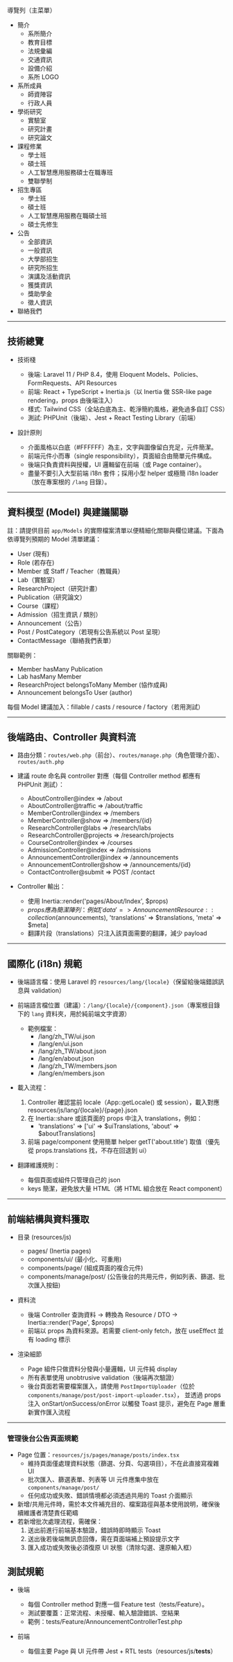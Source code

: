 導覽列（主菜單）

- 簡介
    - 系所簡介
    - 教育目標
    - 法規彙編
    - 交通資訊
    - 設備介紹
    - 系所 LOGO
- 系所成員
    - 師資陣容
    - 行政人員
- 學術研究
    - 實驗室
    - 研究計畫
    - 研究論文
- 課程修業
    - 學士班
    - 碩士班
    - 人工智慧應用服務碩士在職專班
    - 雙聯學制
- 招生專區
    - 學士班
    - 碩士班
    - 人工智慧應用服務在職碩士班
    - 碩士先修生
- 公告
    - 全部資訊
    - 一般資訊
    - 大學部招生
    - 研究所招生
    - 演講及活動資訊
    - 獲獎資訊
    - 獎助學金
    - 徵人資訊
- 聯絡我們

---

## 技術總覽

- 技術棧
    - 後端: Laravel 11 / PHP 8.4，使用 Eloquent Models、Policies、FormRequests、API Resources
    - 前端: React + TypeScript + Inertia.js（以 Inertia 做 SSR-like page rendering，props 由後端注入）
    - 樣式: Tailwind CSS（全站白底為主、乾淨簡約風格，避免過多自訂 CSS）
    - 測試: PHPUnit（後端）、Jest + React Testing Library（前端）

- 設計原則
    - 介面風格以白底（#FFFFFF）為主，文字與圖像留白充足，元件簡潔。
    - 前端元件小而專（single responsibility），頁面組合由簡單元件構成。
    - 後端只負責資料與授權，UI 邏輯留在前端（或 Page container）。
    - 盡量不要引入大型前端 i18n 套件；採用小型 helper 或極簡 i18n loader（放在專案根的 `/lang` 目錄）。

---

## 資料模型 (Model) 與建議關聯

註：請提供目前 `app/Models` 的實際檔案清單以便精細化關聯與欄位建議。下面為依導覽列預期的 Model 清單建議：

- User (現有)
- Role (若存在)
- Member 或 Staff / Teacher（教職員）
- Lab（實驗室）
- ResearchProject（研究計畫）
- Publication（研究論文）
- Course（課程）
- Admission（招生資訊 / 類別）
- Announcement（公告）
- Post / PostCategory（若現有公告系統以 Post 呈現）
- ContactMessage（聯絡我們表單）

關聯範例：
- Member hasMany Publication
- Lab hasMany Member
- ResearchProject belongsToMany Member (協作成員)
- Announcement belongsTo User (author)

每個 Model 建議加入：fillable / casts / resource / factory（若用測試）

---

## 後端路由、Controller 與資料流

- 路由分類：`routes/web.php`（前台）、`routes/manage.php`（角色管理介面）、`routes/auth.php`
- 建議 route 命名與 controller 對應（每個 Controller method 都應有 PHPUnit 測試）：
    - AboutController@index => /about
    - AboutController@traffic => /about/traffic
    - MemberController@index => /members
    - MemberController@show => /members/{id}
    - ResearchController@labs => /research/labs
    - ResearchController@projects => /research/projects
    - CourseController@index => /courses
    - AdmissionController@index => /admissions
    - AnnouncementController@index => /announcements
    - AnnouncementController@show => /announcements/{id}
    - ContactController@submit => POST /contact

- Controller 輸出：
    - 使用 Inertia::render('pages/About/Index', $props)
    - $props 應為簡潔陣列：例如 ['data' => AnnouncementResource::collection($announcements), 'translations' => $translations, 'meta' => $meta]
    - 翻譯片段（translations）只注入該頁面需要的翻譯，減少 payload

---

## 國際化 (i18n) 規範

- 後端語言檔：使用 Laravel 的 `resources/lang/{locale}`（保留給後端錯誤訊息與 validation）
- 前端語言檔位置（建議）：`/lang/{locale}/{component}.json`（專案根目錄下的 `lang` 資料夾，用於純前端文字資源）
    - 範例檔案：
        - /lang/zh_TW/ui.json
        - /lang/en/ui.json
        - /lang/zh_TW/about.json
        - /lang/en/about.json
        - /lang/zh_TW/members.json
        - /lang/en/members.json

- 載入流程：
    1. Controller 確認當前 locale（App::getLocale() 或 session），載入對應 resources/js/lang/{locale}/{page}.json
    2. 在 Inertia::share 或該頁面的 props 中注入 translations，例如：
         - 'translations' => ['ui' => $uiTranslations, 'about' => $aboutTranslations]
    3. 前端 page/component 使用簡單 helper getT('about.title') 取值（優先從 props.translations 找，不存在回退到 ui）

- 翻譯維護規則：
    - 每個頁面或組件只管理自己的 json
    - keys 簡潔，避免放大量 HTML（將 HTML 組合放在 React component）

---

## 前端結構與資料獲取

- 目录 (resources/js)
    - pages/ (Inertia pages)
    - components/ui/ (最小化、可重用)
    - components/page/ (組成頁面的複合元件)
    - components/manage/post/ (公告後台的共用元件，例如列表、篩選、批次匯入按鈕)

- 資料流
    - 後端 Controller 查詢資料 -> 轉換為 Resource / DTO -> Inertia::render('Page', $props)
    - 前端以 props 為資料來源。若需要 client-only fetch，放在 useEffect 並有 loading 標示

- 渲染細節
    - Page 組件只做資料分發與小量邏輯，UI 元件純 display
    - 所有表單使用 unobtrusive validation（後端再次驗證）
    - 後台頁面若需要檔案匯入，請使用 `PostImportUploader`（位於 `components/manage/post/post-import-uploader.tsx`），
      並透過 props 注入 onStart/onSuccess/onError 以觸發 Toast 提示，避免在 Page 層重新實作匯入流程

---

### 管理後台公告頁面規範

- Page 位置：`resources/js/pages/manage/posts/index.tsx`
    - 維持頁面僅處理資料狀態（篩選、分頁、勾選項目），不在此直接寫複雜 UI
    - 批次匯入、篩選表單、列表等 UI 元件應集中放在 `components/manage/post/`
    - 任何成功或失敗、錯誤情境都必須透過共用的 Toast 介面顯示
- 新增/共用元件時，需於本文件補充目的、檔案路徑與基本使用說明，確保後續維護者清楚責任範疇
- 若新增批次處理流程，需確保：
    1. 送出前進行前端基本驗證，錯誤時即時顯示 Toast
    2. 送出後若後端無訊息回傳，需在頁面端補上預設提示文字
    3. 匯入成功或失敗後必須復原 UI 狀態（清除勾選、還原輸入框）

## 測試規範

- 後端
    - 每個 Controller method 對應一個 Feature test（tests/Feature）。
    - 測試要覆蓋：正常流程、未授權、輸入驗證錯誤、空結果
    - 範例：tests/Feature/AnnouncementControllerTest.php

- 前端
    - 每個主要 Page 與 UI 元件帶 Jest + RTL tests（resources/js/__tests__）
